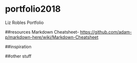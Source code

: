 # portfolio2018
Liz Robles Portfolio

##resources
Markdown Cheatsheet- https://github.com/adam-p/markdown-here/wiki/Markdown-Cheatsheet


##inspiration

##other stuff
